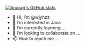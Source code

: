 [![Anurag's GitHub stats](https://github-readme-stats.vercel.app/apiwjyhzzanuraghazra&show_icons=true&theme=radical)](https://github.com/anuraghazra/github-readme-stats)

- 👋 Hi, I’m @wjyhzz
- 👀 I’m interested in Java
- 🌱 I’m currently learning ...
- 💞️ I’m looking to collaborate on ...
- 📫 How to reach me ...

<!---
CalmAndReady/CalmAndReady is a ✨ special ✨ repository because its `README.md` (this file) appears on your GitHub profile.
You can click the Preview link to take a look at your changes.
--->

